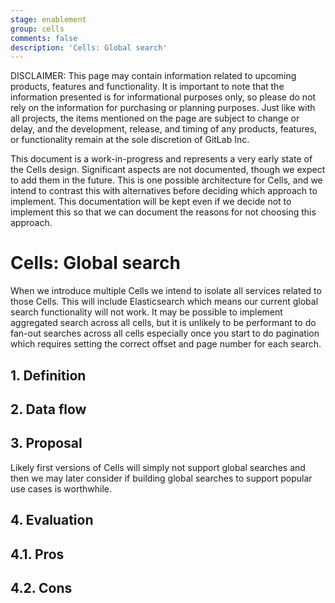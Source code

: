 ```yaml
---
stage: enablement
group: cells
comments: false
description: 'Cells: Global search'
---
```


DISCLAIMER:
This page may contain information related to upcoming products, features and
functionality. It is important to note that the information presented is for
informational purposes only, so please do not rely on the information for
purchasing or planning purposes. Just like with all projects, the items
mentioned on the page are subject to change or delay, and the development,
release, and timing of any products, features, or functionality remain at the
sole discretion of GitLab Inc.

This document is a work-in-progress and represents a very early state of the
Cells design. Significant aspects are not documented, though we expect to add
them in the future. This is one possible architecture for Cells, and we intend to
contrast this with alternatives before deciding which approach to implement.
This documentation will be kept even if we decide not to implement this so that
we can document the reasons for not choosing this approach.

# Cells: Global search

When we introduce multiple Cells we intend to isolate all services related to
those Cells. This will include Elasticsearch which means our current global
search functionality will not work. It may be possible to implement aggregated
search across all cells, but it is unlikely to be performant to do fan-out
searches across all cells especially once you start to do pagination which
requires setting the correct offset and page number for each search.

## 1. Definition

## 2. Data flow

## 3. Proposal

Likely first versions of Cells will simply not support global searches and then
we may later consider if building global searches to support popular use cases
is worthwhile.

## 4. Evaluation

## 4.1. Pros

## 4.2. Cons
